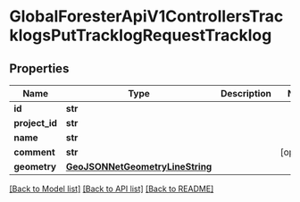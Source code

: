 # GlobalForesterApiV1ControllersTracklogsPutTracklogRequestTracklog

## Properties
Name | Type | Description | Notes
------------ | ------------- | ------------- | -------------
**id** | **str** |  | 
**project_id** | **str** |  | 
**name** | **str** |  | 
**comment** | **str** |  | [optional] 
**geometry** | [**GeoJSONNetGeometryLineString**](GeoJSONNetGeometryLineString.md) |  | 

[[Back to Model list]](../README.md#documentation-for-models) [[Back to API list]](../README.md#documentation-for-api-endpoints) [[Back to README]](../README.md)

